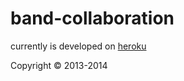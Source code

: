 # band-collaboration

currently is developed on [heroku](http://bndr.herokuapp.com) 

Copyright © 2013-2014
